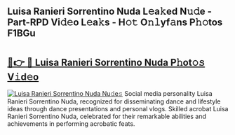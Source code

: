 ## Luisa Ranieri Sorrentino Nuda L𝚎a𝚔ed N𝚞𝚍e - Part-RPD Vi𝚍𝚎o L𝚎a𝚔s - H𝚘𝚝 O𝚗𝚕yf𝚊ns P𝚑𝚘tos F1BGu

# <h2><a href="http://kf8dvw.oniu.top/?m=Luisa+Ranieri+Sorrentino+Nuda">🔗👉 🔴 Luisa Ranieri Sorrentino Nuda P𝚑ot𝚘𝚜 V𝚒d𝚎o</a></h2>

[![Luisa Ranieri Sorrentino Nuda Nu𝚍e𝚜](https://i.imgur.com/0qMVB7G.gif)](http://kf8dvw.oniu.top/?m=Luisa+Ranieri+Sorrentino+Nuda)
Social media personality Luisa Ranieri Sorrentino Nuda, recognized for disseminating dance and lifestyle ideas through dance presentations and personal vlogs. Skilled acrobat Luisa Ranieri Sorrentino Nuda, celebrated for their remarkable abilities and achievements in performing acrobatic feats.  
